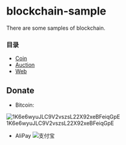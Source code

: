 # blockchain-sample
There are some samples of blockchain.

### 目录

* [Coin](https://github.com/hongker/blockchain-sample/tree/master/coin)
* [Auction](https://github.com/hongker/blockchain-sample/tree/master/auction)
* [Web](https://github.com/hongker/blockchain-sample/tree/master/web)


## Donate
- Bitcoin:   

![1K6e6wyuJLC9V2vszsL22X92xeBFeiqGpE](http://ouecw69lw.bkt.clouddn.com/bitcoin.png)   
1K6e6wyuJLC9V2vszsL22X92xeBFeiqGpE

- AliPay
![支付宝](http://ouecw69lw.bkt.clouddn.com/alipay.png)